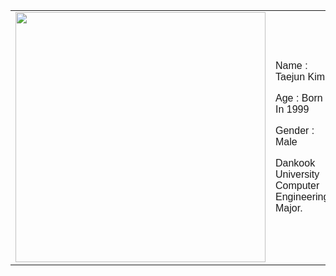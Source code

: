 <style>
    .my-font {
      font-family: 'Paperlogy' , sans-serif; /* 원하는 폰트 이름 */
      font-size: 16px; /* 원하는 글자 크기 */
    }
    </style>

<table>
  <tr>
    <td><img src="https://github.com/user-attachments/assets/2e251c4a-6b65-478f-a92c-10ed38570bef" width="400" height="400"></td>
    <td style="font-family: 'Parperlogy' , sans-serif">
      <p class="my-font">Name : Taejun Kim</p>
      <p>Age : Born In 1999</p>
      <p>Gender : Male</p>
      <p>Dankook University Computer Engineering Major.</p>
    </td>
  </tr>
</table>
